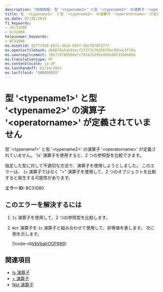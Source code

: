 ```yaml
---
description: "詳細情報: 型 '<typename1>' と型 '<typename2>' の演算子 '<operatorname>' が定義されていません"
title: 型 '<typename1>' と型 '<typename2>' の演算子 '<operatorname>' が定義されていません
ms.date: 07/20/2015
f1_keywords:
- vbc31080
- bc31080
helpviewer_keywords:
- BC31080
ms.assetid: d2f77450-2bf2-4b1e-b95f-dbc7878f2777
ms.openlocfilehash: db0878a5ab91ecf27377e78356f5bc901ec5f70a
ms.sourcegitcommit: 10e719780594efc781b15295e499c66f316068b8
ms.translationtype: HT
ms.contentlocale: ja-JP
ms.lasthandoff: 02/14/2021
ms.locfileid: "100459552"
---
```

# <a name="operator-operatorname-is-not-defined-for-types-typename1-and-typename2"></a>型 '\<typename1>' と型 '\<typename2>' の演算子 '\<operatorname>' が定義されていません

型 '\<typename1>' と型 '\<typename2>' の演算子 '\<operatorname>' が定義されていません。 'Is' 演算子を使用すると、2 つの参照型を比較できます。  
  
 指定した型に対して不適切な方法で、演算子を使用しようとしました。 このエラーは、 `Is` 演算子ではなく "=" 演算子を使用して、2 つのオブジェクトを比較すると発生する可能性があります。  
  
 **エラー ID:** BC31080  
  
## <a name="to-correct-this-error"></a>このエラーを解決するには  
  
1. `Is` 演算子を使用して、2 つの参照型を比較します。  
  
2. `Not` 演算子を `Is` 演算子と組み合わせて使用して、非等値を表します。 次に例を示します。  
  
     [!code-vb[VbVbalrOOP#89](~/samples/snippets/visualbasic/VS_Snippets_VBCSharp/VbVbalrOOP/VB/OOP.vb#89)]
  
## <a name="see-also"></a>関連項目

- [Is 演算子](../language-reference/operators/is-operator.md)
- [= 演算子](../language-reference/operators/assignment-operator.md)
- [Not 演算子](../language-reference/operators/not-operator.md)
